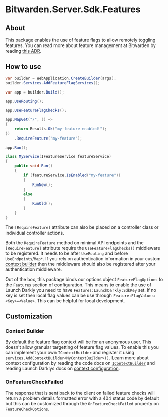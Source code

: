 # Bitwarden.Server.Sdk.Features

## About

This package enables the use of feature flags to allow remotely toggling features. You can read more about
feature management at Bitwarden by reading [this ADR][feature-management].

## How to use

```csharp
var builder = WebApplication.CreateBuilder(args);
builder.Services.AddFeatureFlagServices();

var app = builder.Build();

app.UseRouting();

app.UseFeatureFlagChecks();

app.MapGet("/", () =>
{
    return Results.Ok("my-feature enabled!");
})
    .RequireFeature("my-feature");

app.Run();
```

```csharp
class MyService(IFeatureService featureService)
{
    public void Run()
    {
        if (featureService.IsEnabled("my-feature"))
        {
            RunNew();
        }
        else
        {
            RunOld();
        }
    }
}
```

The `[RequireFeature]` attribute can also be placed on a controller class or individual controller
actions.

Both the `RequireFeature` method on minimal API endpoints and the `[RequireFeature]` attribute
require the `UseFeatureFlagChecks()` middleware to be registered. It needs to be after `UseRouting`
and before `UseEndpoints`/`Map*`. If you rely on authentication information in your custom
[context builder](#context-builder) then the middleware should also be registered after your
authentication middleware.

Out of the box, this package binds our options object `FeatureFlagOptions` to the `Features` section
of configuration. This means to enable the use of Launch Darkly you need to have
`Features:LaunchDarkly:SdkKey` set. If no key is set then local flag values can be use through
`Feature:FlagValues:<Key>=<Value>`. This can be helpful for local development.

## Customization

### Context Builder

By default the feature flag context will be for an anonymous user. This doesn't allow granular
targetting of feature flag values. To enable this you can implement your own `IContextBuilder` and
register it using `services.AddContextBuilder<MyContextBuilder>()`. Learn more about context
configuration by reading the code docs on [`IContextBuilder`](./IContextBuilder.cs) and reading
Launch Darklys docs on [context configuration][launch-darkly-context-configuration].

### OnFeatureCheckFailed

The response that is sent back to the client on failed feature checks will return a problem details
formatted error with a 404 status code by default but this can be customized through the
`OnFeatureCheckFailed` property on `FeatureCheckOptions`.

[feature-management]:[https://contributing.bitwarden.com/architecture/adr/feature-management]
[launch-darkly-context-configuration]: https://launchdarkly.com/docs/sdk/features/context-config#expand-net-server-side-code-sample
